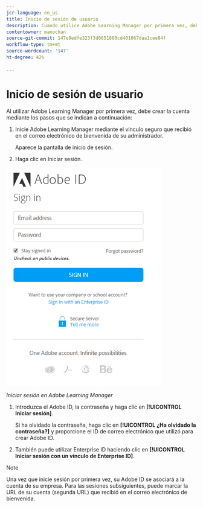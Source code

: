 ```yaml
---
jcr-language: en_us
title: Inicio de sesión de usuario
description: Cuando utilice Adobe Learning Manager por primera vez, debe crear su cuenta.
contentowner: manochan
source-git-commit: 147e9edfe323f3d0851880cd401067daa1cee84f
workflow-type: tm+mt
source-wordcount: '147'
ht-degree: 42%

---
```




# Inicio de sesión de usuario

Al utilizar Adobe Learning Manager por primera vez, debe crear la cuenta mediante los pasos que se indican a continuación:

1. Inicie Adobe Learning Manager mediante el vínculo seguro que recibió en el correo electrónico de bienvenida de su administrador.

   Aparece la pantalla de inicio de sesión.

1. Haga clic en Iniciar sesión.

![](assets/adobeid-signin.png)

*Iniciar sesión en Adobe Learning Manager*

1. Introduzca el Adobe ID, la contraseña y haga clic en **[!UICONTROL Iniciar sesión]**.

   Si ha olvidado la contraseña, haga clic en **[!UICONTROL ¿Ha olvidado la contraseña?]** y proporcione el ID de correo electrónico que utilizó para crear Adobe ID.

1. También puede utilizar Enterprise ID haciendo clic en **[!UICONTROL Iniciar sesión con un vínculo de Enterprise ID]**.

>[!NOTE]
>
>Una vez que inicie sesión por primera vez, su Adobe ID se asociará a la cuenta de su empresa. Para las sesiones subsiguientes, puede marcar la URL de su cuenta (segunda URL) que recibió en el correo electrónico de bienvenida.
